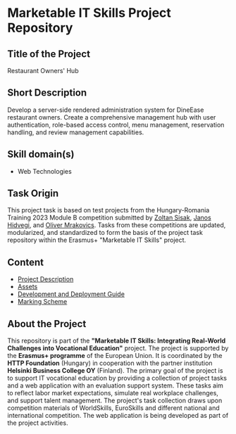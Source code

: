 # Marketable IT Skills Project Repository

## Title of the Project

Restaurant Owners' Hub

## Short Description

Develop a server-side rendered administration system for DineEase restaurant owners. Create a comprehensive management hub with user authentication, role-based access control, menu management, reservation handling, and review management capabilities.

## Skill domain(s)

- Web Technologies

## Task Origin

This project task is based on test projects from the Hungary-Romania Training 2023 Module B competition submitted by [Zoltan Sisak](https://www.linkedin.com/in/zoltan-sisak/), [Janos Hidvegi](https://www.linkedin.com/in/j%C3%A1nos-hidv%C3%A9gi-3b19591b1/), and [Oliver Mrakovics](https://www.linkedin.com/in/0l1v3rr/). Tasks from these competitions are updated, modularized, and standardized to form the basis of the project task repository within the Erasmus+ "Marketable IT Skills" project.

## Content

- [Project Description](project-description.md)
- [Assets](assets/)
- [Development and Deployment Guide](development-and-deployment.md)
- [Marking Scheme](marking/marking-scheme.json)

## About the Project

This repository is part of the **"Marketable IT Skills: Integrating Real-World Challenges into Vocational Education"** project. The project is supported by the **Erasmus+ programme** of the European Union. It is coordinated by the **HTTP Foundation** (Hungary) in cooperation with the partner institution **Helsinki Business College OY** (Finland). The primary goal of the project is to support IT vocational education by providing a collection of project tasks and a web application with an evaluation support system. These tasks aim to reflect labor market expectations, simulate real workplace challenges, and support talent management. The project's task collection draws upon competition materials of WorldSkills, EuroSkills and different national and international competition. The web application is being developed as part of the project activities.
